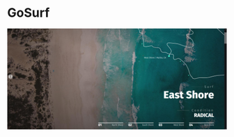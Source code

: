 # GoSurf

[![Image](https://github.com/unhappymonday/GoSurf/blob/main/GoSurf.png)](https://unhappymonday.github.io/GoSurf/)
